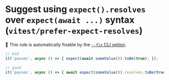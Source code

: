 # Suggest using `expect().resolves` over `expect(await ...)` syntax (`vitest/prefer-expect-resolves`)

🔧 This rule is automatically fixable by the [`--fix` CLI option](https://eslint.org/docs/latest/user-guide/command-line-interface#--fix).

<!-- end auto-generated rule header -->

```ts
// bad 
it('passes', async () => { expect(await someValue()).toBe(true); });

// good 
it('passes', async () => { await expect(someValue()).resolves.toBe(true); });
```
```
